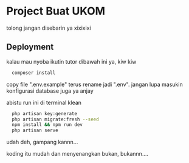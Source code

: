 
# Project Buat UKOM

tolong jangan disebarin ya xixixixi




## Deployment

kalau mau nyoba ikutin tutor dibawah ini ya, kiw kiw

```bash
  composer install
```

copy file ".env.example" terus rename jadi ".env". jangan lupa masukin konfigurasi database juga ya anjay

abistu run ini di terminal klean

```bash
  php artisan key:generate
  php artisan migrate:fresh --seed
  npm install && npm run dev
  php artisan serve
```

udah deh, gampang kannn...

koding itu mudah dan menyenangkan bukan, bukannn....

